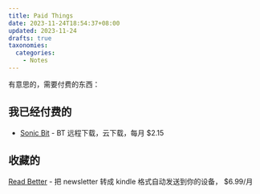 ```yaml
---
title: Paid Things
date: 2023-11-24T18:54:37+08:00
updated: 2023-11-24
drafts: true
taxonomies:
  categories:
    - Notes
---
```


有意思的，需要付费的东西：

<!-- more -->

## 我已经付费的

- [Sonic Bit](https://www.sonicbit.net/) - BT 远程下载，云下载，每月 $2.15

## 收藏的

[Read Better](https://www.readbetter.io/) - 把 newsletter 转成 kindle 格式自动发送到你的设备， $6.99/月
